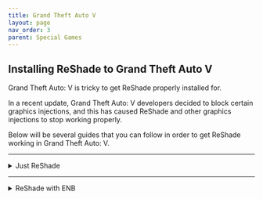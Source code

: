 ```yaml
---
title: Grand Theft Auto V
layout: page
nav_order: 3
parent: Special Games
---
```


## Installing ReShade to Grand Theft Auto V

Grand Theft Auto: V is tricky to get ReShade properly installed for.

In a recent update, Grand Theft Auto: V developers decided to block certain graphics injections, and this has caused ReShade and other graphics injections to stop working properly.

Below will be several guides that you can follow in order to get ReShade working in Grand Theft Auto: V.

---

<details markdown="block" class="details-tree">
<summary>Just ReShade</summary>

This guide will go over how to install ReShade specifically for Grand Theft Auto: V and assumes that you have no other graphics injections installed.

---

## **Step 1:** Install ReShade through the ReShade Installer

Install ReShade to Grand Theft Auto: V through the ReShade Installer. If you need help with the ReShade installation, please refer to [our guide on downloading and installing ReShade.](https://guides.martysmods.com/docs/reshade-guides/downloading-and-installing-reshade/)

Make sure that you are selecting the "GTAV.exe" exectuable when installing ReShade through the ReShade Installer. If you select the wrong exectuable, the ReShade Installer will install the improper ReShade binary to your game directory.

---

## **Step 2:** Change the ReShade DLL name from "dxgi.dll" to "d3d12.dll"

Navigate to your Grand Theft Auto: V folder using our guide for [locating your game's executable](https://guides.martysmods.com/docs/additional-guides/finding-your-game-executable-and-directory/) and rename the file "dxgi.dll" to "d3d12.dll".

</details>

---

<details markdown="block" class="details-tree">
<summary>ReShade with ENB</summary>

This guide will go over how to install ReShade alongside ENB in Grand Theft Auto: V.

---

## **Step 1:** Download ENB for Grand Theft Auto: V - Ignore if you already have ENB Installed

Navigate to the ENB page for Grand Theft Auto: V [http://enbdev.com/download_mod_gta5.htm](http://enbdev.com/download_mod_gta5.htm)

The ENB page for Grand Theft Auto: V will provide you with the latest version of ENB for Grand Theft Auto: V.

At the bottom of the page, click the latest version to go to it's change-log page.

![ENB Version Select Highlight](../images/gtav/enb-version-select.png)

Then click the download icon at the bottom of the change-log page.

![ENB Download Button Highlight](../images/gtav/enb-download-button.png)

---

## **Step 2:** Install ENB for Grand Theft Auto: V - Ignore if you already have ENB Installed

Open the archive that you have downloaded from the ENB page for Grand Theft Auto: V.

![ENB Archive Image](../images/gtav/open-enb-archive.png)

Then enter the "WrapperVersion" directory.

![ENB Wrapper Version Directory](../images/gtav/enter-wrapperversion-directory.png)

Once there you will be greated with a plethora of files:

![ENB WrapperVersion Files Image](../images/gtav/wrapperversion-files.png)

The files shown above are files are needed for ENB. 

Copy each of these files over to the Grand Theft Auto: V base directory. 

If you need help finding your Grand Theft Auto: V base directory, you can [follow our guide for finding your game's executable and directory](https://guides.martysmods.com/docs/additional-guides/finding-your-game-executable-and-directory/).

![Move ENB files to GTAV Directory](../images/gtav/enb-to-gtav-move.png)

---

## **Step 3:** Make a copy of ENB's "d3d11.dll" and rename it to "d3d12.dll"

This step has to be done because the latest version of Grand Theft Auto: V refuses to inject via the "d3d11.dll" injection name.

However, ENB does not like to inject via the "d3d12.dll" so this is the compromise.

You should have a two files that look identical to the image below.


![Renamed ENB DLL](../images/gtav/enb-dll-rename.png)

---

## **Step 4:** Install ReShade normally

Install ReShade as you normally would.

Make sure that you target the executable called "GTAV.exe" otherwise, the ReShade Installer will not copy over the proper binary file, and ReShade will not work.

</details>

